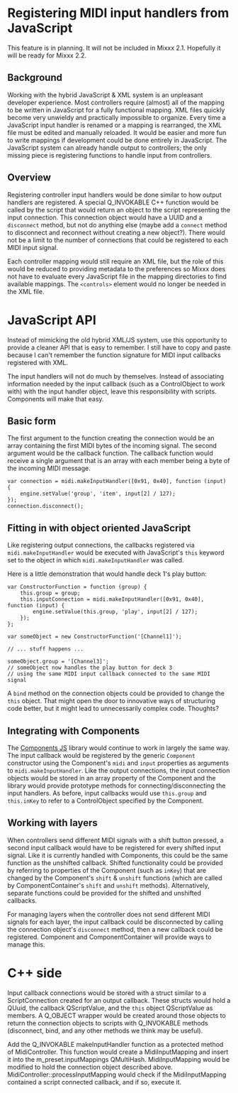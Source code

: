 # Registering MIDI input handlers from JavaScript

This feature is in planning. It will not be included in Mixxx 2.1.
Hopefully it will be ready for Mixxx 2.2.

## Background

Working with the hybrid JavaScript & XML system is an unpleasant
developer experience. Most controllers require (almost) all of the
mapping to be written in JavaScript for a fully functional mapping. XML
files quickly become very unwieldy and practically impossible to
organize. Every time a JavaScript input handler is renamed or a mapping
is rearranged, the XML file must be edited and manually reloaded. It
would be easier and more fun to write mappings if development could be
done entirely in JavaScript. The JavaScript system can already handle
output to controllers; the only missing piece is registering functions
to handle input from controllers.

## Overview

Registering controller input handlers would be done similar to how
output handlers are registered. A special Q\_INVOKABLE C++ function
would be called by the script that would return an object to the script
representing the input connection. This connection object would have a
UUID and a `disconnect` method, but not do anything else (maybe add a
`connect` method to disconnect and reconnect without creating a new
object?). There would not be a limit to the number of connections that
could be registered to each MIDI input signal.

Each controller mapping would still require an XML file, but the role of
this would be reduced to providing metadata to the preferences so Mixxx
does not have to evaluate every JavaScript file in the mapping
directories to find available mappings. The `<controls>` element would
no longer be needed in the XML file.

# JavaScript API

Instead of mimicking the old hybrid XML/JS system, use this opportunity
to provide a cleaner API that is easy to remember. I still have to copy
and paste because I can't remember the function signature for MIDI input
callbacks registered with XML.

The input handlers will not do much by themselves. Instead of
associating information needed by the input callback (such as a
ControlObject to work with) with the input handler object, leave this
responsibility with scripts. Components will make that easy.

## Basic form

The first argument to the function creating the connection would be an
array containing the first MIDI bytes of the incoming signal. The second
argument would be the callback function. The callback function would
receive a single argument that is an array with each member being a byte
of the incoming MIDI message.

    var connection = midi.makeInputHandler([0x91, 0x40], function (input) {
        engine.setValue('group', 'item', input[2] / 127);
    });
    connection.disconnect();

## Fitting in with object oriented JavaScript

Like registering output connections, the callbacks registered via
`midi.makeInputHandler` would be executed with JavaScript's `this`
keyword set to the object in which `midi.makeInputHandler` was called.

Here is a little demonstration that would handle deck 1's play button:

    var ConstructorFunction = function (group) {
        this.group = group;
        this.inputConnection = midi.makeInputHandler([0x91, 0x40], function (input) {
            engine.setValue(this.group, 'play', input[2] / 127);
        });
    };
    
    var someObject = new ConstructorFunction('[Channel1]');
    
    // ... stuff happens ...
    
    someObject.group = '[Channel3]';
    // someObject now handles the play button for deck 3
    // using the same MIDI input callback connected to the same MIDI signal

A `bind` method on the connection objects could be provided to change
the `this` object. That might open the door to innovative ways of
structuring code better, but it might lead to unnecessarily complex
code. Thoughts?

## Integrating with Components

The [Components JS](Components%20JS) library would continue to work in
largely the same way. The input callback would be registered by the
generic `Component` constructor using the Component's `midi` and `input`
properties as arguments to `midi.makeInputHandler`. Like the output
connections, the input connection objects would be stored in an array
property of the Component and the library would provide prototype
methods for connecting/disconnecting the input handlers. As before,
input callbacks would use `this.group` and `this.inKey` to refer to a
ControlObject specified by the Component.

## Working with layers

When controllers send different MIDI signals with a shift button
pressed, a second input callback would have to be registered for every
shifted input signal. Like it is currently handled with Components, this
could be the same function as the unshifted callback. Shifted
functionality could be provided by referring to properties of the
Component (such as `inKey`) that are changed by the Component's `shift`
& `unshift` functions (which are called by ComponentContainer's `shift`
and `unshift` methods). Alternatively, separate functions could be
provided for the shifted and unshifted callbacks.

For managing layers when the controller does not send different MIDI
signals for each layer, the input callback could be disconnected by
calling the connection object's `disconnect` method, then a new callback
could be registered. Component and ComponentContainer will provide ways
to manage this.

# C++ side

Input callback connections would be stored with a struct similar to a
ScriptConnection created for an output callback. These structs would
hold a QUuid, the callback QScriptValue, and the `this` object
QScriptValue as members. A Q\_OBJECT wrapper would be created around
those objects to return the connection objects to scripts with
Q\_INVOKABLE methods (disconnect, bind, and any other methods we think
may be useful).

Add the Q\_INVOKABLE makeInputHandler function as a protected method of
MidiController. This function would create a MidiInputMapping and insert
it into the m\_preset.inputMappings QMultiHash. MidiInputMapping would
be modified to hold the connection object described above.
MidiController::processInputMapping would check if the MidiInputMapping
contained a script connected callback, and if so, execute it.

